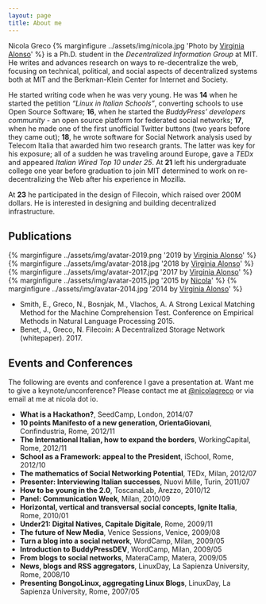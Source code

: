 ```yaml
---
layout: page
title: About me
---
```


Nicola Greco
{% marginfigure ../assets/img/nicola.jpg 'Photo by [Virginia Alonso](http://virginialonso.com)' %}
is a Ph.D. student in the _Decentralized Information Group_ at MIT. He writes and advances research on ways to re-decentralize the web, focusing on technical, political, and social aspects of decentralized systems both at MIT and the Berkman-Klein Center for Internet and Society.

He started writing code when he was very young. He was __14__ when he started the petition _“Linux in Italian Schools”_, converting schools to use Open Source Software; __16__, when he started the _BuddyPress’ developers community_ - an open source platform for federated social networks; __17__, when he made one of the first unofficial Twitter buttons (two years before they came out); __18__, he wrote software for Social Network analysis used by Telecom Italia that awarded him two research grants. The latter was key for his exposure; all of a sudden he was traveling around Europe, gave a *TEDx* and appeared *Italian Wired Top 10 under 25*. At __21__ left his undergraduate college one year before graduation to join MIT determined to work on re-decentralizing the Web after his experience in Mozilla.

At __23__ he participated in the design of Filecoin, which raised over 200M dollars. He is interested in designing and building decentralized infrastructure.

## Publications
{% marginfigure ../assets/img/avatar-2019.png '2019 by [Virginia Alonso](http://virginialonso.com)' %}
{% marginfigure ../assets/img/avatar-2018.jpg '2018 by [Virginia Alonso](http://virginialonso.com)' %}
{% marginfigure ../assets/img/avatar-2017.jpg '2017 by [Virginia Alonso](http://virginialonso.com)' %}
{% marginfigure ../assets/img/avatar-2015.jpg '2015 by [Nicola](http://nicola.io)' %}
{% marginfigure ../assets/img/avatar-2014.jpg '2014 by [Virginia Alonso](http://virginialonso.com)' %}

- Smith, E., Greco, N., Bosnjak, M., Vlachos, A. A Strong Lexical Matching Method for the Machine Comprehension Test. Conference on Empirical Methods in Natural Language Processing 2015.
- Benet, J., Greco, N. Filecoin: A Decentralized Storage Network (whitepaper). 2017.

## Events and Conferences

The following are events and conference I gave a presentation at. Want me to give a keynote/unconference? Please contact me at [@nicolagreco](http://twitter.com/nicolagreco) or via email at me at nicola dot io.

- __What is a Hackathon?__, SeedCamp, London, 2014/07
- __10 points Manifesto of a new generation, OrientaGiovani__, Confindustria, Rome, 2012/11
- __The International Italian, how to expand the borders__, WorkingCapital, Rome, 2012/11
- __School as a Framework: appeal to the President__, iSchool, Rome, 2012/10
- __The mathematics of Social Networking Potential__, TEDx, Milan, 2012/07
- __Presenter: Interviewing Italian successes__, Nuovi Mille, Turin, 2011/07
- __How to be young in the 2.0__, ToscanaLab, Arezzo, 2010/12
- __Panel: Communication Week__, Milan, 2010/09
- __Horizontal, vertical and transversal social concepts, Ignite Italia__, Rome, 2010/01
- __Under21: Digital Natives, Capitale Digitale__, Rome, 2009/11
- __The future of New Media__, Venice Sessions, Venice, 2009/08
- __Turn a blog into a social network__, WordCamp, Milan, 2009/05
- __Introduction to BuddyPressDEV__, WordCamp, Milan, 2009/05
- __From blogs to social networks__, MateraCamp, Matera, 2009/05
- __News, blogs and RSS aggregators__, LinuxDay, La Sapienza University, Rome, 2008/10
- __Presenting BongoLinux, aggregating Linux Blogs__, LinuxDay, La Sapienza University, Rome, 2007/05
